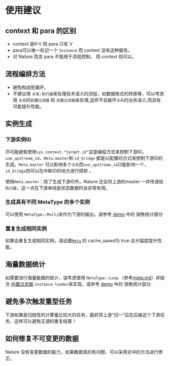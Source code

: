 # 使用建议

## context 和 para 的区别
  - context 是K-V 而 para 只有 V
  - para可以唯一标记一个 `Instance` 而 context 没有这种属性。
  - 对 Nature 而言 para 不能用于流程控制， 而 context 则可以。

## 流程编排方法

- 避免构成死循环，
- 不建议用 `关系.执行器`来处理技术语义的流程，如数据格式的转换等，可以考虑用 `关系`的`前置过滤器` 和 `后置过滤器`来处理,这样不会破坏`关系`的业务语义,而且有可能提升性能。

## 实例生成

### 下游实例ID

尽可能避免使用`sys_context."target.id"`这是编程方式来控制下游ID。`use_upstream_id`、`Meta.master`和 `id_bridge` 都是以配置的方式来控制下游ID的生成。`Meta.master` 可以影响多个`关系`而`use_upstream_id`只能影响一个，`id_bridge`则可以在中断ID的地方进行搭桥 。

使用`Meta.master`：除了生成下游ID外，Nature 还会将上游的master 一并传递给`执行器`，这一点在下游单纯是状态数据时会非常有用。

### 生成具有不同 MetaType 的多个实例

可以使用 `MetaType::Multi`来作为下游的输出。请参考 [demo](https://github.com/llxxbb/Nature-Demo) 中的 销售统计部分

### 重复生成相同实例

如果会重复生成相同实例，请设置[`Meta`](meta.md) 的 cache_saved为 true  会大幅度提升性能。

## 海量数据统计

如需要进行海量数据的统计，请考虑使用 `MetaType::Loop` （参考[meta.md](meta.md)）并结合 [内置过滤器](built-in.md) `instance-loader`来实现。请参考 [demo](https://github.com/llxxbb/Nature-Demo) 中的 销售统计部分

## 避免多次触发重型任务

下游如果是归结性的计算量比较大的任务，最好将上游“归一”后在后接这个下游任务，这样可以避免无谓的重复结算！

## 如何修复不可变更的数据

Nature 没有变更数据的能力，如果数据真的有问题，可以采用对冲的方法进行修正。

